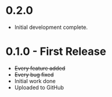 # 0.2.0

- Initial development complete.

# 0.1.0 - First Release

- ~~Every feature added~~
- ~~Every bug fixed~~
- Initial work done
- Uploaded to GitHub
